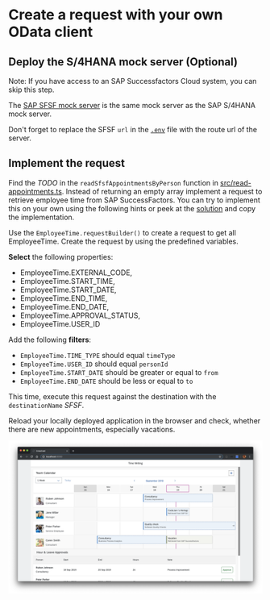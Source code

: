 # Create a request with your own OData client

## Deploy the S/4HANA mock server (Optional)

Note: If you have access to an SAP Successfactors Cloud system, you can skip this step.

The [SAP SFSF mock server](https://github.com/SAP/cloud-s4-sdk-book/tree/mock-server) is the same mock server as the SAP S/4HANA mock server.
<!--
Push the mock server to Cloud Foundry:
```sh
cf push
```

Go to [Cloud Foundry](https://account.hana.ondemand.com/) and open your subaccount, if you have a trial account it should be called trial, then open your space, where your applications are deployed, you should find the newly deployed mock server.

![Space](images/space-SFSF.png)

Open it and copy the route, you can then replace the SFSF `url` in the [`.env`](../.env) file with the route url of the server.
-->
Don't forget to replace the SFSF `url` in the [`.env`](../.env) file with the route url of the server.

## Implement the request
Find the *TODO* in the `readSfsfAppointmentsByPerson` function in [src/read-appointments.ts](../src/read-appointments.ts). Instead of returning an empty array implement a request to retrieve employee time from SAP SuccessFactors. You can try to implement this on your own using the following hints or peek at the [solution](SOLUTION.md#create-a-read-request-to-sap-s4hana) and copy the implementation.

Use the `EmployeeTime.requestBuilder()` to create a request to get all EmployeeTime. Create the request by using the predefined variables.

**Select** the following properties:
* EmployeeTime.EXTERNAL_CODE,
* EmployeeTime.START_TIME,
* EmployeeTime.START_DATE,
* EmployeeTime.END_TIME,
* EmployeeTime.END_DATE,
* EmployeeTime.APPROVAL_STATUS,
* EmployeeTime.USER_ID

Add the following **filters**:

* `EmployeeTime.TIME_TYPE` should equal `timeType`
* `EmployeeTime.USER_ID` should equal `personId`
* `EmployeeTime.START_DATE` should be greater or equal to `from`
* `EmployeeTime.END_DATE` should be less or equal to `to`

This time, execute this request against the destination with the `destinationName` *SFSF*.

Reload your locally deployed application in the browser and check, whether there are new appointments, especially vacations.

![Read SFSF](images/read-sfsf.png)

<!-- # Automate your deployment
TODO: -->
